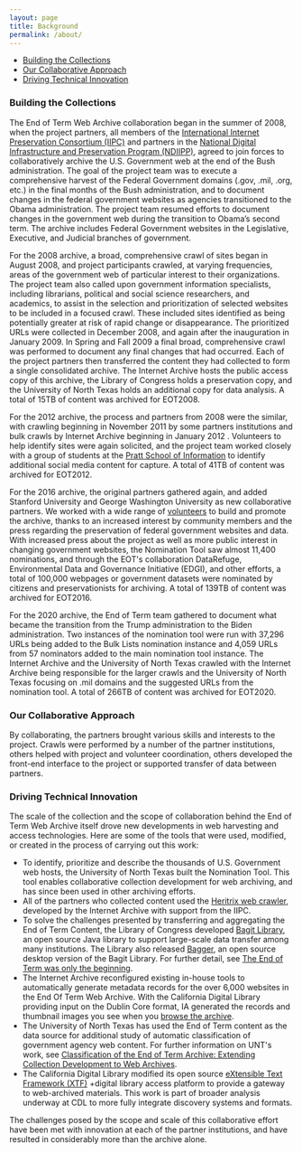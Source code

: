 ```yaml
---
layout: page
title: Background
permalink: /about/
---
```


* [Building the Collections](#building-the-collections)
* [Our Collaborative Approach](#our-collaborative-approach)
* [Driving Technical Innovation](#driving-technical-innovation)

### Building the Collections

The End of Term Web Archive collaboration began in the summer of 2008, when the project partners,
all members of the [International Internet Preservation Consortium (IIPC)][iipc] and partners in
the [National Digital Infrastructure and Preservation Program (NDIIPP)][ndiipp], agreed to join
forces to collaboratively archive the U.S. Government web at the end of the Bush administration.
The goal of the project team was to execute a comprehensive harvest of the Federal Government
domains (.gov, .mil, .org, etc.) in the final months of the Bush administration, and to document
changes in the federal government websites as agencies transitioned to the Obama administration.
The project team resumed efforts to document changes in the government web during the transition
to Obama’s second term. The archive includes Federal Government websites in the Legislative,
Executive, and Judicial branches of government.

For the 2008 archive, a broad, comprehensive crawl of sites began in August 2008, and project
participants crawled, at varying frequencies, areas of the government web of particular interest
to their organizations. The project team also called upon government information specialists,
including librarians, political and social science researchers, and academics, to assist in the
selection and prioritization of selected websites to be included in a focused crawl. These
included sites identified as being potentially greater at risk of rapid change or disappearance.
The prioritized URLs were collected in December 2008, and again after the inauguration in
January 2009. In Spring and Fall 2009 a final broad, comprehensive crawl was performed to document
any final changes that had occurred. Each of the project partners then transferred the content they
had collected to form a single consolidated archive. The Internet Archive hosts the public access
copy of this archive, the Library of Congress holds a preservation copy, and the University of
North Texas holds an additional copy for data analysis. A total of 15TB of content was archived
for EOT2008.

For the 2012 archive, the process and partners from 2008 were the similar, with crawling beginning
in November 2011 by some partners institutions and bulk crawls by Internet Archive beginning in
January 2012 . Volunteers to help identify sites were again solicited, and the project team worked
closely with a group of students at the [Pratt School of Information][volunteers_pratt] to
identify additional social media content for capture. A total of 41TB of content was archived for
EOT2012.

For the 2016 archive, the original partners gathered again, and added Stanford University and
George Washington University as new collaborative partners. We worked with a wide range of
[volunteers][volunteers_2012] to build and promote the archive, thanks to an increased interest
by community members and the press regarding the preservation of federal government websites and
data. With increased press about the project as well as more public interest in changing
government websites, the Nomination Tool saw almost 11,400 nominations, and through the EOT's
collaboration DataRefuge, Environmental Data and Governance Initiative (EDGI), and other efforts,
a total of 100,000 webpages or government datasets were nominated by citizens and preservationists
for archiving. A total of 139TB of content was archived for EOT2016.

For the 2020 archive, the End of Term team gathered to document what became the transition from the
Trump administration to the Biden administration. Two instances of the nomination tool were run
with 37,296 URLs being added to the Bulk Lists nomination instance and 4,059 URLs from 57
nominators added to the main nomination tool instance. The Internet Archive and the University of
North Texas crawled with the Internet Archive being responsible for the larger crawls and the
University of North Texas focusing on .mil domains and the suggested URLs from the nomination tool.
A total of 266TB of content was archived for EOT2020.

### Our Collaborative Approach

By collaborating, the partners brought various skills and interests to the project. Crawls were
performed by a number of the partner institutions, others helped with project and volunteer
coordination, others developed the front-end interface to the project or supported transfer of
data between partners.

### Driving Technical Innovation

The scale of the collection and the scope of collaboration behind the End of Term Web Archive
itself drove new developments in web harvesting and access technologies. Here are some of the
tools that were used, modified, or created in the process of carrying out this work:

* To identify, prioritize and describe the thousands of U.S. Government web hosts, the University
of North Texas built the Nomination Tool. This tool enables collaborative collection development
for web archiving, and has since been used in other archiving efforts.
* All of the partners who collected content used the [Heritrix web crawler][heritrix],
developed by the Internet Archive with support from the IIPC.
* To solve the challenges presented by transferring and aggregating the End of Term Content, the
Library of Congress developed [Bagit Library][bagit_library],
an open source Java library to support large-scale
data transfer among many institutions. The Library also released [Bagger][bagger],
an open source desktop version of the Bagit Library.
For further detail, see [The End of Term was only the beginning][eot_beginning].
* The Internet Archive reconfigured existing in-house tools to automatically generate metadata
records for the over 6,000 websites in the End Of Term Web Archive. With the California Digital
Library providing input on the Dublin Core format, IA generated the records and thumbnail images
you see when you [browse the archive][eot_web_archive].
* The University of North Texas has used the End of Term content as the data source for additional
study of automatic classification of government agency web content. For further information on
UNT's work, see [Classification of the End of Term Archive: Extending Collection Development to
Web Archives][eot_classification].
* The California Digital Library modified its open source [eXtensible Text Framework (XTF)][xtf] +digital
library access platform to provide a gateway to web-archived materials. This work is part of
broader analysis underway at CDL to more fully integrate discovery systems and formats.

The challenges posed by the scope and scale of this collaborative effort have been met with
innovation at each of the partner institutions, and have resulted in considerably more than the
archive alone.

[iipc]: https://netpreserve.org/
[ndiipp]: https://www.digitalpreservation.gov/
[volunteers_2012]: http://freegovinfo.info/node/3739
[volunteers_pratt]: https://blogs.loc.gov/thesignal/2012/11/an-abundant-crop-the-end-of-term-harvest/
[heritrix]: https://webarchive.jira.com/wiki/spaces/Heritrix
[bagit_library]: http://sourceforge.net/projects/loc-xferutils/
[bagger]: https://groups.google.com/forum/#!topic/digital-curation/g6B7H_0zraM
[eot_beginning]: http://blogs.loc.gov/digitalpreservation/2011/07/the-end-of-term-was-only-the-beginning/
[eot_web_archive]: http://eotarchive.cdlib.org/search?browse-all=yes
[eot_classification]: https://webarchive.library.unt.edu/unteotcd/20131004144728/http://research.library.unt.edu/eotcd/wiki/Main_Page
[xtf]: http://xtf.cdlib.org/
